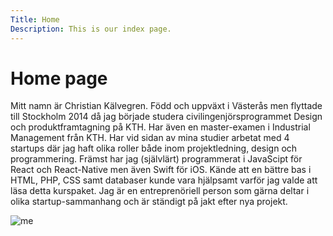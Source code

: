 ```yaml
---
Title: Home
Description: This is our index page.
---
```


Home page
=======================

<!-- The source for this page is in `content/index.md`.

This is a sample home page written in markdown with some frontmatter defined.

The pages make up a Anax site for demonstration purpose, it is something to start from. -->

Mitt namn är Christian Kälvegren. Född och uppväxt i Västerås men flyttade till Stockholm 2014 då jag började studera civilingenjörsprogrammet Design och produktframtagning på KTH. Har även en master-examen i Industrial Management från KTH. Har vid sidan av mina studier arbetat med 4 startups där jag haft olika roller både inom projektledning, design och programmering. Främst har jag (självlärt) programmerat i JavaScipt för React och React-Native men även Swift för iOS. Kände att en bättre bas i HTML, PHP, CSS samt databaser kunde vara hjälpsamt varför jag valde att läsa detta kurspaket. Jag är en entreprenöriell person som gärna deltar i olika startup-sammanhang och är ständigt på jakt efter nya projekt.

![me](%assets_url%/img/me.png)
